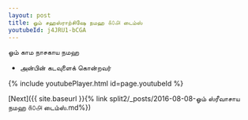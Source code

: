 ```yaml
---
layout: post
title: ஓம் சஹஸ்ராற்சிஷே நமஹ ௧௦௮ டைம்ஸ்
youtubeId: j4JRU1-bCGA
---
```

 
 
 ஓம் காம நாசகாய நமஹ  
 
 -  அன்பின் கடவுளைக் கொன்றவர் 
 
  
 
  
 
 
 
 
 
 


{% include youtubePlayer.html id=page.youtubeId %}
 
[Next]({{ site.baseurl }}{% link  split2/_posts/2016-08-08-ஓம் ஸ்ரீவாசாய நமஹ ௧௦௮ டைம்ஸ்.md%})
 
